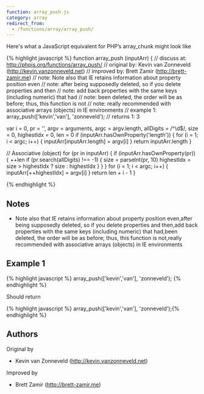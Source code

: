 ```yaml
---
function: array_push.js
category: array
redirect_from:
  - /functions/array/array_push/
---
```


<!-- WARNING! This file is auto generated by `npm run web:inject`, do not edit by hand -->

Here's what a JavaScript equivalent for PHP’s array_chunk might look like

{% highlight javascript %}
function array_push (inputArr) {
  //  discuss at: http://phpjs.org/functions/array_push/
  // original by: Kevin van Zonneveld (http://kevin.vanzonneveld.net)
  // improved by: Brett Zamir (http://brett-zamir.me)
  //        note: Note also that IE retains information about property position even
  //        note: after being supposedly deleted, so if you delete properties and then
  //        note: add back properties with the same keys (including numeric) that had
  //        note: been deleted, the order will be as before; thus, this function is not
  //        note: really recommended with associative arrays (objects) in IE environments
  //   example 1: array_push(['kevin','van'], 'zonneveld');
  //   returns 1: 3

  var i = 0,
    pr = '',
    argv = arguments,
    argc = argv.length,
    allDigits = /^\d$/,
    size = 0,
    highestIdx = 0,
    len = 0
  if (inputArr.hasOwnProperty('length')) {
    for (i = 1; i < argc; i++) {
      inputArr[inputArr.length] = argv[i]
    }
    return inputArr.length
  }

  // Associative (object)
  for (pr in inputArr) {
    if (inputArr.hasOwnProperty(pr)) {
      ++len
      if (pr.search(allDigits) !== -1) {
        size = parseInt(pr, 10)
        highestIdx = size > highestIdx ? size : highestIdx
      }
    }
  }
  for (i = 1; i < argc; i++) {
    inputArr[++highestIdx] = argv[i]
  }
  return len + i - 1
}

{% endhighlight %}

## Notes
- Note also that IE retains information about property position even,after being supposedly deleted, so if you delete properties and then,add back properties with the same keys (including numeric) that had,been deleted, the order will be as before; thus, this function is not,really recommended with associative arrays (objects) in IE environments

## Example 1

{% highlight javascript %}
array_push(['kevin','van'], 'zonneveld');
{% endhighlight %}

Should return

{% highlight javascript %}
array_push(['kevin','van'], 'zonneveld');{% endhighlight %}


## Authors


Original by

- Kevin van Zonneveld (http://kevin.vanzonneveld.net)


Improved by

- Brett Zamir (http://brett-zamir.me)


